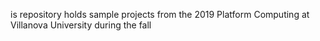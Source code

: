 is repository holds sample projects from the 2019 Platform Computing at Villanova University during the fall